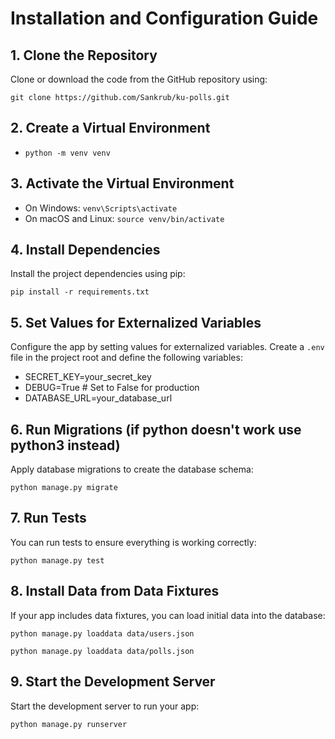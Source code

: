 # Installation and Configuration Guide
## 1. Clone the Repository

Clone or download the code from the GitHub repository using:

```git clone https://github.com/Sankrub/ku-polls.git```

## 2. Create a Virtual Environment
* ```python -m venv venv```


## 3. Activate the Virtual Environment
- On Windows:
  ```venv\Scripts\activate```
- On macOS and Linux:
  ```source venv/bin/activate```


## 4. Install Dependencies

Install the project dependencies using pip: 

```pip install -r requirements.txt```


## 5. Set Values for Externalized Variables

Configure the app by setting values for externalized variables. Create a `.env` file in the project root and define the following variables:
- SECRET_KEY=your_secret_key
- DEBUG=True # Set to False for production
- DATABASE_URL=your_database_url


## 6. Run Migrations (if python doesn't work use python3 instead)

Apply database migrations to create the database schema: 

```python manage.py migrate```


## 7. Run Tests

You can run tests to ensure everything is working correctly: 

```python manage.py test```


## 8. Install Data from Data Fixtures

If your app includes data fixtures, you can load initial data into the database: 

```python manage.py loaddata data/users.json```


```python manage.py loaddata data/polls.json```


## 9. Start the Development Server

Start the development server to run your app: 

```python manage.py runserver```








